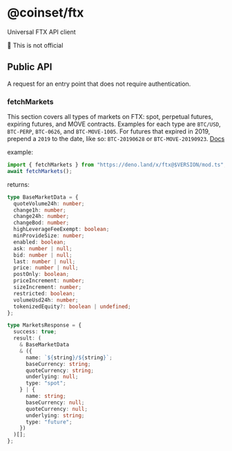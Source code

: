 # @coinset/ftx

Universal FTX API client

:children_crossing: This is not official

## Public API

A request for an entry point that does not require authentication.

### fetchMarkets

This section covers all types of markets on FTX: spot, perpetual futures,
expiring futures, and MOVE contracts. Examples for each type are `BTC/USD`,
`BTC-PERP`, `BTC-0626`, and `BTC-MOVE-1005`. For futures that expired in 2019,
prepend a `2019` to the date, like so: `BTC-20190628` or `BTC-MOVE-20190923`.
[Docs](https://docs.ftx.com/?javascript#markets)

example:

```ts
import { fetchMarkets } from "https://deno.land/x/ftx@$VERSION/mod.ts";
await fetchMarkets();
```

returns:

```ts
type BaseMarketData = {
  quoteVolume24h: number;
  change1h: number;
  change24h: number;
  changeBod: number;
  highLeverageFeeExempt: boolean;
  minProvideSize: number;
  enabled: boolean;
  ask: number | null;
  bid: number | null;
  last: number | null;
  price: number | null;
  postOnly: boolean;
  priceIncrement: number;
  sizeIncrement: number;
  restricted: boolean;
  volumeUsd24h: number;
  tokenizedEquity?: boolean | undefined;
};

type MarketsResponse = {
  success: true;
  result: (
    & BaseMarketData
    & ({
      name: `${string}/${string}`;
      baseCurrency: string;
      quoteCurrency: string;
      underlying: null;
      type: "spot";
    } | {
      name: string;
      baseCurrency: null;
      quoteCurrency: null;
      underlying: string;
      type: "future";
    })
  )[];
};
```
